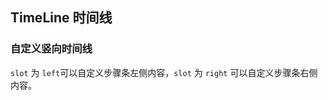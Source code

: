 <div class="demo-header">
<p class="overviewicon">
  <span class="wapi-navigation-steps"/>
</p>

## TimeLine 时间线

<nova-uxlink widget-name="Steps"></nova-uxlink>
</div>

### 自定义竖向时间线

`slot` 为 `left`可以自定义步骤条左侧内容，`slot` 为 `right` 可以自定义步骤条右侧内容。

<nova-demo-view link="time-line/custom-vertical-step"></nova-demo-view>

<br>
